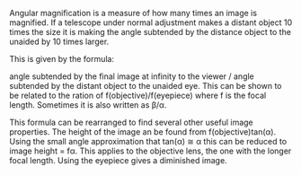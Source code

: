 Angular magnification is a measure of how many times an image is magnified. If a telescope under normal adjustment makes a distant object 10 times the size it is making the angle subtended by the distance object to the unaided by 10 times larger.

This is given by the formula:

angle subtended by the final image at infinity to the viewer / angle subtended by the distant object to the unaided eye. This can be shown to be related to the ration of f(objective)/f(eyepiece) where f is the focal length. Sometimes it is also written as β/α.

This formula can be rearranged to find several other useful image properties. The height of the image an be found from f(objective)tan(α). Using the small angle approximation that tan(α) ≅ α this can be reduced to image height = fα.
This applies to the objective lens, the one with the longer focal length. Using the eyepiece gives a diminished image.